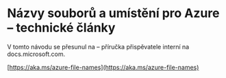 # <a name="file-names-and-locations-for-azure-technical-articles"></a>Názvy souborů a umístění pro Azure – technické články

V tomto návodu se přesunul na – příručka přispěvatele interní na docs.microsoft.com.

[https://aka.ms/azure-file-names](https://aka.ms/azure-file-names)
